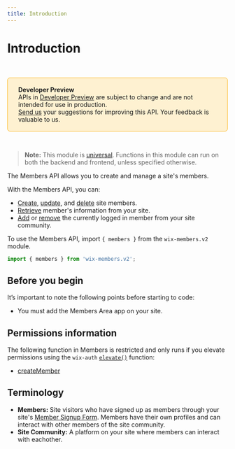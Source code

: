 ```yaml
---
title: Introduction
---
```


# Introduction

&nbsp;

<div style="background-color: #FEF1D1; padding: 18px 24px; border-radius: 6px; border: 1px solid #FDB10C; box-sizing: border-box; display: inline-block">
    <b>Developer Preview</b>
    <br/>
    <span>APIs in <a href="https://www.wix.com/velo/reference/api-overview/developer-preview">Developer Preview</a> are subject to change and are not intended for use in production.<br/><a href="mailto:velo-preview-feedback@wix.com">Send us</a> your suggestions for improving this API. Your feedback is valuable to us.</span>
</div>  

&nbsp;

> **Note:** This module is [universal](/api-overview/api-versions#universal-modules). Functions in this module can run on both the backend and frontend, unless specified otherwise.


The Members API allows you to create and manage a site's members.

With the Members API, you can:
- [Create](wix-members-v2/members/createmember), [update](wix-members-v2/members/updatemember), and [delete](wix-members-v2/members/deletemember) site members.
- [Retrieve](wix-members-v2/members/querymembers) member's information from your site.
- [Add](wix-members-v2/members/joincommunity) or [remove](wix-members-v2/members/leavecommunity) the currently logged in member from your site community. 

To use the Members API, import `{ members }` from the `wix-members.v2` module. 

```javascript
import { members } from 'wix-members.v2';
```

## Before you begin

It’s important to note the following points before starting to code:
- You must add the Members Area app on your site. 

## Permissions information

The following function in Members is restricted and only runs if you elevate permissions
using the `wix-auth` [`elevate()`](https://www.wix.com/velo/reference/wix-auth/elevate)
function:
- [createMember](wix-members-v2/members/createmember)


## Terminology

- **Members:** Site visitors who have signed up as members through your site's [Member Signup Form](https://support.wix.com/en/article/about-the-member-signup-form). Members have their own profiles and can interact with other members of the site community.
- **Site Community:** A platform on your site where members can interact with eachother. 